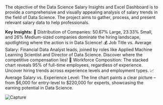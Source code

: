 The objective of the Data Science Salary Insights and Excel Dashboard is to provide a comprehensive and visually appealing analysis of salary trends in the field of Data Science. The project aims to gather, process, and present relevant salary data to help professionals.

**Key Insights:**
🏢 Distribution of Companies: 50.67% Large, 23.33% Small, and 26% Medium-sized companies dominate the hiring landscape, spotlighting where the action is in Data Science!
💰 Job Title vs. Average Salary: Financial Data Analyst leads, joined by roles like Applied Machine Learning Scientist and Director of Data Science. Discover where the competitive compensation lies!
👥 Workforce Composition: The stacked chart reveals 95% of full-time employees, regardless of experience. Uncover hiring trends across experience levels and employment types.
📈 Average Salary vs. Experience Level: The line chart paints a clear picture – from $6,000 for entry-level to $220,000 for experts, showcasing the earning potential in Data Science.

![Capture](https://github.com/jyotipaliwal109/Create-Dashboard-from-Sales-dataset---Reporting-and-Dashboarding---In-Class---jng3k2a8cv0h/assets/85400541/4ed80ac0-f59e-4632-9dce-106e37309c72)

